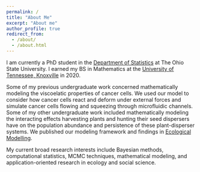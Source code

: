 ```yaml
---
permalink: /
title: "About Me"
excerpt: "About me"
author_profile: true
redirect_from: 
  - /about/
  - /about.html
---
```


I am currently a PhD student in the [Department of Statistics](https://stat.osu.edu) at The Ohio State University. I earned my BS in Mathematics at the [University of Tennessee, Knoxville](http://www.math.utk.edu) in 2020. 

Some of my previous undergraduate work concerned mathematically modeling the viscoelatic properties of cancer cells. We used our model to consider how cancer cells react and deform under external forces and simulate cancer cells flowing and squeezing through microfluidic channels. Some of my other undergraduate work included mathematically modeling the interacting effects harvesting plants and hunting their seed dispersers have on the population abundance and persistence of these plant-disperser systems. We published our modeling framework and findings in [Ecological Modelling](https://doi.org/10.1016/j.ecolmodel.2020.109328). 

My current broad research interests include Bayesian methods, computational statistics, MCMC techniques, mathematical modeling, and application-oriented research in ecology and social science.
